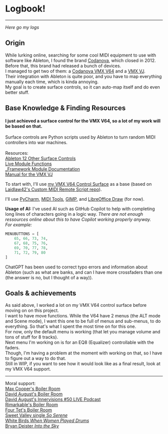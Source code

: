 # Logbook!

---

*Here go my logs*

## Origin

While lurking online, searching for some cool MIDI equipment to use with software like Ableton, I found the brand [Codanova](http://codanova.over-blog.com/), which closed in 2012.<br>
Before that, this brand had released a bunch of devices.<br> I managed to get two of them: a [Codanova VMX V64](http://codanova.over-blog.com/article-new-prototype-midi-controller-codanova-vmx-v64-50855556.html) and a [VMX VJ](http://codanova-fr.over-blog.com/article-27262311.html).<br>
Their integration with Ableton is quite poor, and you have to map everything manually each time, which is kinda annoying.<br>
My goal is to create surface controls, so it can auto-map itself and do even better stuff.

## Base Knowledge & Finding Resources

#### I just achieved a surface control for the VMX V64, so a lot of my work will be based on that.

Surface controls are Python scripts used by Ableton to turn random MIDI controllers into war machines.<br>
<br>Resources:<br>
[Ableton 12 Other Surface Controls](https://github.com/gluon/AbletonLive12_MIDIRemoteScripts)<br>
[Live Module Functions](https://structure-void.com/PythonLiveAPI_documentation/Live11.0.xml)<br>
[_Framework Module Documentation](https://structure-void.com/AbletonLiveRemoteScripts_Docs/_Framework/)<br>
[Manual for the VMX VJ](https://www.manualslib.fr/manual/447662/Coda-Audio-Vmx-Vj.html?page=13)

To start with, I'll use [my VMX V64 Control Surface](https://github.com/Meb-Do-Stuff/VMX_V64) as a base (based on [Laidlaw42's Custom MIDI Remote Script repo](https://github.com/laidlaw42/ableton-live-midi-remote-scripts)).

I'll use [PyCharm](https://www.jetbrains.com/pycharm/), [MIDI Tools](https://mountainutilities.eu/miditools), [GIMP](https://www.gimp.org/), and [LibreOffice Draw](https://www.libreoffice.org/discover/draw/) (for now).<br>


**Usage of AI:** I've used AI such as GitHub Copilot to help with completing long lines of characters going in a logic way. *There are not enough ressources online about this to have Copilot working properly anyway.*<br>
*For example:*
```python
MENUBUTTONS = [
    65, 66, 73, 74,
    67, 68, 75, 76,
    69, 70, 77, 78,
    71, 72, 79, 80
]
```
ChatGPT has been used to correct typo errors and information about Ableton (such as what are banks, and can I have more crossfaders than one (the answer is no, but I thought of a way)).

## Goals & achievements

As said above, I worked a lot on my VMX V64 control surface before moving on on this project.<br>
I want to have move functions. While the V64 have 2 menus (the ALT mode and Scene mode), I want this one to be full of menus and sub-menus, to do everything.
So that's what I spent the most time on for this one.<br>
For now, only the default menu is working (that let you manage volume and tons of stuff for 8 tracks).<br>
Next menu I'm working on is for an EQ8 (Equalizer) controllable with the faders.<br>
Though, I'm having a problem at the moment with working on that, so I have to figure out a way to do that.<br>
Still in WIP, if you want to see how it would look like as a final result, look at my VMX V64 support.

---

Moral support:<br>
[Max Cooper's Boiler Room](https://soundcloud.com/platform/max-cooper?si=8238550d7a3144bcaceca196e514521c&utm_source=clipboard&utm_medium=text&utm_campaign=social_sharing)<br>
[David August's Boiler Room](https://soundcloud.com/platform/david-august?si=6f764d61632349fcb5e680b10d23418d&utm_source=clipboard&utm_medium=text&utm_campaign=social_sharing)<br>
[David August's Innervisions #50 LIVE Podcast](https://soundcloud.com/davidaugust/innervisions-50-live-podcast?si=6fd98977e3b647429ca6c9d1a45be392&utm_source=clipboard&utm_medium=text&utm_campaign=social_sharing)<br>
[Rimarkable's Boiler Room](https://youtu.be/hoyCaeT_tuo)<br>
[Four Tet's Boiler Room](https://www.youtube.com/watch?v=Ca6pjR2TLns)<br>
[Sweet Valley single *So Serene*](https://open.spotify.com/intl-fr/album/3VM5KHTGJAVkbFc1tkDTHG)<br>
[White Birds *When Women Played Drums*](https://open.spotify.com/intl-fr/album/0pjKENinrmO6cBGplZIEfS)<br>
[Bryan Deister *Into the Sky*](https://open.spotify.com/intl-fr/track/1nNKZconhkdmqQxbi52lOM?si=8dc37bf1cdad4696)<br>
